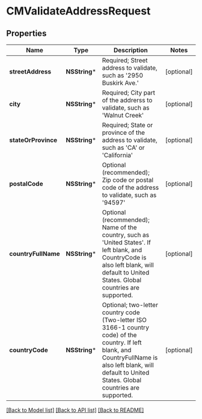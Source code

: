 # CMValidateAddressRequest

## Properties
Name | Type | Description | Notes
------------ | ------------- | ------------- | -------------
**streetAddress** | **NSString*** | Required; Street address to validate, such as &#39;2950 Buskirk Ave.&#39; | [optional] 
**city** | **NSString*** | Required; City part of the addrerss to validate, such as &#39;Walnut Creek&#39; | [optional] 
**stateOrProvince** | **NSString*** | Required; State or province of the address to validate, such as &#39;CA&#39; or &#39;California&#39; | [optional] 
**postalCode** | **NSString*** | Optional (recommended); Zip code or postal code of the address to validate, such as &#39;94597&#39; | [optional] 
**countryFullName** | **NSString*** | Optional (recommended); Name of the country, such as &#39;United States&#39;.  If left blank, and CountryCode is also left blank, will default to United States.  Global countries are supported. | [optional] 
**countryCode** | **NSString*** | Optional; two-letter country code (Two-letter ISO 3166-1 country code) of the country.  If left blank, and CountryFullName is also left blank, will default to United States.  Global countries are supported. | [optional] 

[[Back to Model list]](../README.md#documentation-for-models) [[Back to API list]](../README.md#documentation-for-api-endpoints) [[Back to README]](../README.md)


